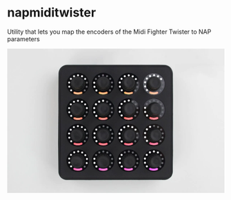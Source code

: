 # napmiditwister
Utility that lets you map the encoders of the Midi Fighter Twister to NAP parameters

![](midifightertwister.webp)
